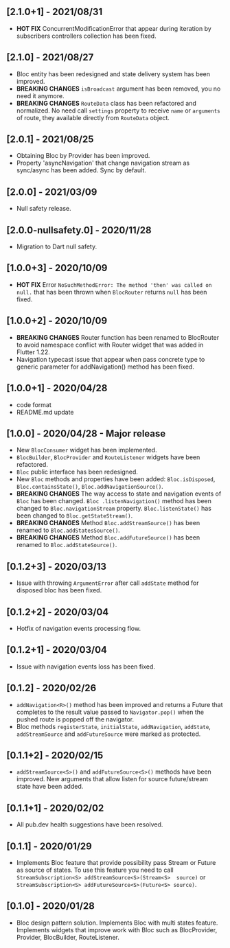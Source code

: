 ## [2.1.0+1] - 2021/08/31 
* **HOT FIX**  ConcurrentModificationError that appear during iteration by subscribers controllers 
  collection has been fixed.
  
## [2.1.0] - 2021/08/27
* Bloc entity has been redesigned and state delivery system has been improved.
* **BREAKING CHANGES** `isBroadcast` argument has been removed, you no need it anymore.
* **BREAKING CHANGES** `RouteData` class has been refactored and normalized. No need call 
  `settings` property to receive `name` or `arguments` of route, they available directly from 
  `RouteData` object.

## [2.0.1] - 2021/08/25
* Obtaining Bloc by Provider has been improved.
* Property 'asyncNavigation' that change navigation stream as sync/async has been added. Sync by 
  default.  

## [2.0.0] - 2021/03/09
* Null safety release.

## [2.0.0-nullsafety.0] - 2020/11/28
* Migration to Dart null safety.

## [1.0.0+3] - 2020/10/09
* **HOT FIX** Error `NoSuchMethodError: The method 'then' was called on null.` that has been thrown
 when `BlocRouter` returns `null` has been fixed.

## [1.0.0+2] - 2020/10/09
* **BREAKING CHANGES** Router function has been renamed to BlocRouter to avoid namespace conflict
 with Router widget that was added in Flutter 1.22.
* Navigation typecast issue that appear when pass concrete type to generic parameter for
 addNavigation() method has been fixed.
 
## [1.0.0+1] - 2020/04/28
* code format
* README.md update

## [1.0.0] - 2020/04/28 - Major release
* New `BlocConsumer` widget has been implemented.
* `BlocBuilder`, `BlocProvider` and `RouteListener` widgets have been refactored.
* `Bloc` public interface has been redesigned.
* New `Bloc` methods and properties have been added: `Bloc.isDisposed`, `Bloc.containsState()`,
 `Bloc.addNavigationSource()`.
* **BREAKING CHANGES** The way access to state and navigation events of `Bloc` has been changed. `Bloc
.listenNavigation()` method has been changed to `Bloc.navigationStream` property. `Bloc.listenState()` has been
 changed to `Bloc.getStateStream()`.
* **BREAKING CHANGES** Method `Bloc.addStreamSource()` has been renamed to `Bloc.addStatesSource()`.
* **BREAKING CHANGES** Method `Bloc.addFutureSource()` has been renamed to `Bloc.addStateSource()`.

## [0.1.2+3] - 2020/03/13
* Issue with throwing `ArgumentError` after call `addState` method for disposed bloc has been
 fixed.
 
## [0.1.2+2] - 2020/03/04
*  Hotfix of navigation events processing flow.

## [0.1.2+1] - 2020/03/04
* Issue with navigation events loss has been fixed.

## [0.1.2] - 2020/02/26
* `addNavigation<R>()` method has been improved and returns a Future that completes to the result
 value passed to `Navigator.pop()` when the pushed route is popped off the navigator.
* Bloc methods `registerState`, `initialState`, `addNavigation`, `addState`, `addStreamSource` and
 `addFutureSource` were marked as protected.
 
## [0.1.1+2] - 2020/02/15
* `addStreamSource<S>()` and `addFutureSource<S>()` methods have been improved. New arguments 
that allow listen for source future/stream state have been added.

## [0.1.1+1] - 2020/02/02
* All pub.dev health suggestions have been resolved.

## [0.1.1] - 2020/01/29
* Implements Bloc feature that provide possibility pass Stream or Future as source of states. To 
use this feature you need to call `StreamSubscription<S> addStreamSource<S>(Stream<S> 
source)` or `StreamSubscription<S> addFutureSource<S>(Future<S> source)`.

## [0.1.0] - 2020/01/28
* Bloc design pattern solution. Implements Bloc with multi states feature. 
Implements widgets that improve work with Bloc such as BlocProvider, Provider, BlocBuilder, RouteListener.








 




 

